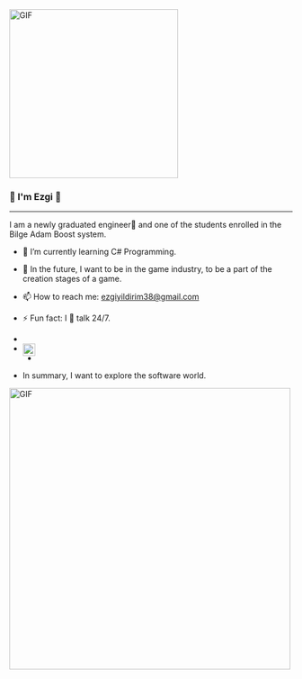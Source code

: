 
<img alt="GIF" src="https://media0.giphy.com/media/SWoXEoE1lA0uSQcF1h/giphy.gif?cid=790b7611b90d1d27ec26294d083ee0220b98a80d96c79c52&rid=giphy.gif&ct=g" width = 300/>

###  👋 I'm Ezgi 💚 

<hr> 

I am a newly graduated engineer💖 and one of the students enrolled in the Bilge Adam Boost system. 

- 🌱 I’m currently learning C# Programming.
- 🌟 In the future, I want to be in the game industry, to be a part of the creation stages of a game.
- 📫 How to reach me: ezgiyildirim38@gmail.com
- ⚡ Fun fact: I 💖 talk 24/7.
- <a href="www.linkedin.com/in/ezgi-yıldırım-970379175/">
- <img align="left" alt="Ezgi's Linkedin" width="22px" src="https://cdn3.iconfinder.com/data/icons/inficons/512/linkedin.png" />
- </a>

- In summary, I want to explore the software world.
 <img alt="GIF" src="https://img-s1.onedio.com/id-55e0602cf82cb05149e6cffe/rev-0/w-600/h-336/f-gif/s-7c55c89983f4597785d4484d5578f198e4f39474.gif" width = 500/>
